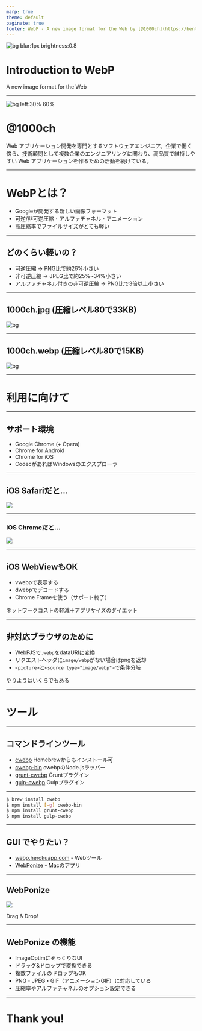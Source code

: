 ```yaml
---
marp: true
theme: default
paginate: true
footer: WebP - A new image format for the Web by [@1000ch](https://bento.me/1000ch)
---
```


![bg blur:1px brightness:0.8](./img/inokashira.jpg)

<!-- _class: invert -->

# <!-- fit --> Introduction to **WebP**

A new image format for the Web

---

![bg left:30% 60%](https://shogosensui.com/img/1000ch.avif)

# @1000ch

Web アプリケーション開発を専門とするソフトウェアエンジニア。企業で働く傍ら、技術顧問として複数企業のエンジニアリングに関わり、高品質で維持しやすい Web アプリケーションを作るための活動を続けている。

---

# WebPとは？

- Googleが開発する新しい画像フォーマット
- 可逆/非可逆圧縮・アルファチャネル・アニメーション
- 高圧縮率でファイルサイズがとても軽い

---

## どのくらい軽いの？

- 可逆圧縮 → PNG比で約26%小さい
- 非可逆圧縮 → JPEG比で約25%~34%小さい
- アルファチャネル付きの非可逆圧縮 → PNG比で3倍以上小さい

---

<!-- _class: invert -->

## 1000ch.jpg (圧縮レベル80で33KB)

![bg](./img/1000ch.jpg)

---

<!-- _class: invert -->

## 1000ch.webp (圧縮レベル80で15KB)

![bg](./img/1000ch.jpg)

---

<!-- _class: invert -->

# 利用に向けて

---

## サポート環境

- Google Chrome (+ Opera)
- Chrome for Android <i class="fa fa-android"></i>
- Chrome for iOS
- CodecがあればWindowsのエクスプローラ <i class="fa fa-windows"></i>

---

## iOS Safariだと…

![](./img/webp-safari.jpg)

---

### iOS Chromeだと…

![](./img/webp-chrome.jpg)

---

## iOS WebViewもOK

- vwebpで表示する
- dwebpでデコードする
- Chrome Frameを使う（サポート終了）

ネットワークコストの軽減＋アプリサイズのダイエット

---

## 非対応ブラウザのために

- WebPJSで`.webp`をdataURIに変換
- リクエストヘッダに`image/webp`がない場合はpngを返却
- `<picture>`と`<source type="image/webp">`で条件分岐

やりようはいくらでもある

---

<!-- _class: invert -->

# ツール

---

## コマンドラインツール

- [cwebp](https://developers.google.com/speed/webp/docs/precompiled) Homebrewからもインストール可
- [cwebp-bin](https://github.com/imagemin/cwebp-bin) cwebpのNode.jsラッパー
- [grunt-cwebp](https://github.com/1000ch/grunt-cwebp) Gruntプラグイン
- [gulp-cwebp](https://github.com/1000ch/gulp-cwebp) Gulpプラグイン

---

```bash
$ brew install cwebp
$ npm install [-g] cwebp-bin
$ npm install grunt-cwebp
$ npm install gulp-cwebp
```

---

## GUI でやりたい？

- [webp.herokuapp.com](http://webp.herokuapp.com) - Webツール
- [WebPonize](http://github.com/webponize/webponize) - Macのアプリ

---

## WebPonize

![](./img/webponize.jpg)

Drag & Drop!

---

## WebPonize の機能

- ImageOptimにそっくりなUI
- ドラッグ&ドロップで変換できる
- 複数ファイルのドロップもOK
- PNG・JPEG・GIF（アニメーションGIF）に対応している
- 圧縮率やアルファチャネルのオプション設定できる

---

# Thank you!
